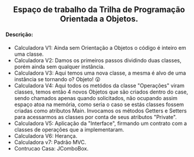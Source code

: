 <h2><p align="center">Espaço de trabalho da Trilha de Programação Orientada a Objetos.</p></h2> 

<h4>Descrição: </h4>

* Calculadora V1: Ainda sem Orientação a Objetos o código é inteiro em uma classe.
* Calculadora V2: Damos os primeiros passos dividindo duas classes, porém ainda sem qualquer instância.
* Calculadora V3: Aqui temos uma nova classe, a mesma é alvo de uma instância se tornando o? Objeto! 😲
* Calculadora V4: Aqui todos os metódos da classe "Operações" viram classes, temos então 4 novos Objetos que são criados dentro do case, sendo chamados apenas quando solicitados, não ocupando assim espaço atoa na memória, como seria o caso se estás classes fossem criadas como atributos Main. Invocamos os métodos Getters e Setters para acessarmos as classes por conta de seus atributos "Private".
* Calculadora V5: Aplicação da "Interface", firmando um contrato com a classes de operações que a implementaram.
* Calculadora V6: Herança.
* Calculadora v7: Padrão MVC.
* Contrucao Casa: JComboBox.
